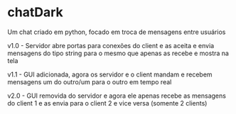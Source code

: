 # chatDark
 Um chat criado em python, focado em troca de mensagens entre usuários

v1.0 - Servidor abre portas para conexões do client e as aceita e envia mensagens do tipo string para o mesmo que apenas as recebe e mostra na tela

v1.1 - GUI adicionada, agora os servidor e o client mandam e recebem mensagens um do outro/um para o outro em tempo real

v2.0 - GUI removida do servidor e agora ele apenas recebe as mensagens do client 1 e as envia para o client 2 e vice versa (somente 2 clients)
